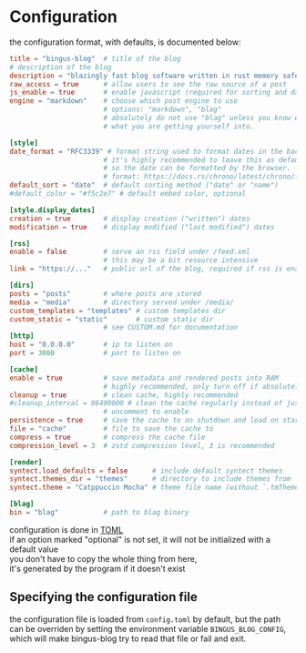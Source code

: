 # Configuration

the configuration format, with defaults, is documented below:

```toml
title = "bingus-blog"  # title of the blog
# description of the blog
description = "blazingly fast blog software written in rust memory safe"
raw_access = true      # allow users to see the raw source of a post
js_enable = true       # enable javascript (required for sorting and dates)
engine = "markdown"    # choose which post engine to use
                       # options: "markdown", "blag"
                       # absolutely do not use "blag" unless you know exactly
                       # what you are getting yourself into.

[style]
date_format = "RFC3339" # format string used to format dates in the backend
                       # it's highly recommended to leave this as default,
                       # so the date can be formatted by the browser.
                       # format: https://docs.rs/chrono/latest/chrono/format/strftime/index.html#specifiers
default_sort = "date"  # default sorting method ("date" or "name")
#default_color = "#f5c2e7" # default embed color, optional

[style.display_dates]
creation = true        # display creation ("written") dates
modification = true    # display modified ("last modified") dates

[rss]
enable = false         # serve an rss field under /feed.xml
                       # this may be a bit resource intensive
link = "https://..."   # public url of the blog, required if rss is enabled

[dirs]
posts = "posts"        # where posts are stored
media = "media"        # directory served under /media/
custom_templates = "templates" # custom templates dir
custom_static = "static"       # custom static dir
                       # see CUSTOM.md for documentation
[http]
host = "0.0.0.0"       # ip to listen on
port = 3000            # port to listen on

[cache]
enable = true          # save metadata and rendered posts into RAM
                       # highly recommended, only turn off if absolutely necessary
cleanup = true         # clean cache, highly recommended
#cleanup_interval = 86400000 # clean the cache regularly instead of just at startup
                       # uncomment to enable
persistence = true     # save the cache to on shutdown and load on startup
file = "cache"         # file to save the cache to
compress = true        # compress the cache file
compression_level = 3  # zstd compression level, 3 is recommended

[render]
syntect.load_defaults = false      # include default syntect themes
syntect.themes_dir = "themes"      # directory to include themes from
syntect.theme = "Catppuccin Mocha" # theme file name (without `.tmTheme`)

[blag]
bin = "blag"           # path to blag binary
```

configuration is done in [TOML](https://toml.io/)  
if an option marked "optional" is not set, it will not be initialized with
a default value  
you don't have to copy the whole thing from here,  
it's generated by the program if it doesn't exist

## Specifying the configuration file

the configuration file is loaded from `config.toml` by default, but the path
can be overriden by setting the environment variable `BINGUS_BLOG_CONFIG`,
which will make bingus-blog try to read that file or fail and exit.
